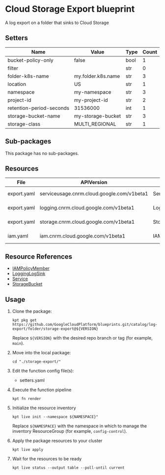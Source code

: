 <!-- BEGINNING OF PRE-COMMIT-BLUEPRINT DOCS HOOK:TITLE -->
# Cloud Storage Export blueprint


<!-- END OF PRE-COMMIT-BLUEPRINT DOCS HOOK:TITLE -->
<!-- BEGINNING OF PRE-COMMIT-BLUEPRINT DOCS HOOK:BODY -->
A log export on a folder that sinks to Cloud Storage

## Setters

|           Name           |       Value        | Type | Count |
|--------------------------|--------------------|------|-------|
| bucket-policy-only       | false              | bool |     1 |
| filter                   |                    | str  |     0 |
| folder-k8s-name          | my.folder.k8s.name | str  |     3 |
| location                 | US                 | str  |     1 |
| namespace                | my-namespace       | str  |     3 |
| project-id               | my-project-id      | str  |     2 |
| retention-period-seconds |           31536000 | int  |     1 |
| storage-bucket-name      | my-storage-bucket  | str  |     3 |
| storage-class            | MULTI_REGIONAL     | str  |     1 |

## Sub-packages

This package has no sub-packages.

## Resources

|    File     |                 APIVersion                 |      Kind       |              Name              |  Namespace   |
|-------------|--------------------------------------------|-----------------|--------------------------------|--------------|
| export.yaml | serviceusage.cnrm.cloud.google.com/v1beta1 | Service         | my-project-id-storage          | projects     |
| export.yaml | logging.cnrm.cloud.google.com/v1beta1      | LoggingLogSink  | my.folder.k8s.name-storagesink | my-namespace |
| export.yaml | storage.cnrm.cloud.google.com/v1beta1      | StorageBucket   | my-storage-bucket              | my-namespace |
| iam.yaml    | iam.cnrm.cloud.google.com/v1beta1          | IAMPolicyMember | storage-project-iam-policy     | my-namespace |

## Resource References

- [IAMPolicyMember](https://cloud.google.com/config-connector/docs/reference/resource-docs/iam/iampolicymember)
- [LoggingLogSink](https://cloud.google.com/config-connector/docs/reference/resource-docs/logging/logginglogsink)
- [Service](https://cloud.google.com/config-connector/docs/reference/resource-docs/serviceusage/service)
- [StorageBucket](https://cloud.google.com/config-connector/docs/reference/resource-docs/storage/storagebucket)

## Usage

1.  Clone the package:
    ```shell
    kpt pkg get https://github.com/GoogleCloudPlatform/blueprints.git/catalog/log-export/folder/storage-export@${VERSION}
    ```
    Replace `${VERSION}` with the desired repo branch or tag
    (for example, `main`).

1.  Move into the local package:
    ```shell
    cd "./storage-export/"
    ```

1.  Edit the function config file(s):
    - setters.yaml

1.  Execute the function pipeline
    ```shell
    kpt fn render
    ```

1.  Initialize the resource inventory
    ```shell
    kpt live init --namespace ${NAMESPACE}"
    ```
    Replace `${NAMESPACE}` with the namespace in which to manage
    the inventory ResourceGroup (for example, `config-control`).

1.  Apply the package resources to your cluster
    ```shell
    kpt live apply
    ```

1.  Wait for the resources to be ready
    ```shell
    kpt live status --output table --poll-until current
    ```

<!-- END OF PRE-COMMIT-BLUEPRINT DOCS HOOK:BODY -->

